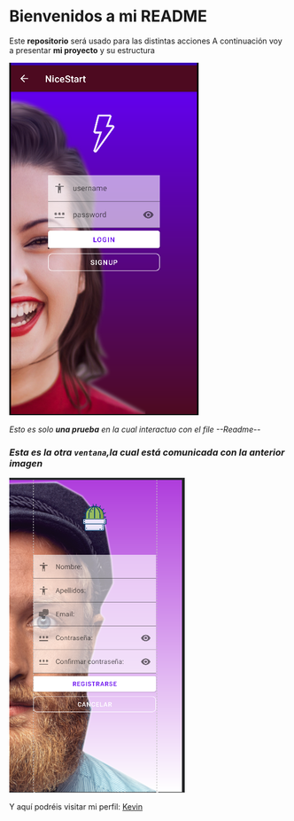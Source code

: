# Bienvenidos a mi README
Este **repositorio** será usado para las distintas acciones
A continuación voy a presentar **mi proyecto** y su estructura

![login activity](img/LoginFoto.png)

*Esto es solo **una prueba** en la cual interactuo con el file --Readme--*
### *Esta es la otra `ventana`,la cual **está comunicada** con la anterior imagen*

![login activity](img/Register.png)

Y aquí podréis visitar mi perfil: [Kevin](https://github.com/Kevbast)
